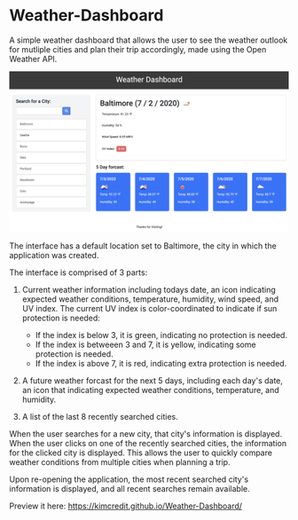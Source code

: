 # Weather-Dashboard

A simple weather dashboard that allows the user to see the weather outlook for mutliple cities and plan their trip accordingly, made using the Open Weather API.

<img src="images/example.png" width="700">

The interface has a default location set to Baltimore, the city in which the application was created. 

The interface is comprised of 3 parts: 

1. Current weather information including todays date, an icon indicating expected weather conditions, temperature, humidity, wind speed, and UV index. The current UV index is color-coordinated to indicate if sun protection is needed: 

   - If the index is below 3, it is green, indicating no protection is needed.
   - If the index is betweeen 3 and 7, it is yellow, indicating some protection is needed. 
   - If the index is above 7, it is red, indicating extra protection is needed. 

2. A future weather forcast for the next 5 days, including each day's date, an icon that indicating expected weather conditions, temperature, and humidity.

3. A list of the last 8 recently searched cities.

When the user searches for a new city, that city's information is displayed. 
When the user clicks on one of the recently searched cities, the information for the clicked city is displayed. 
This allows the user to quickly compare weather conditions from multiple cities when planning a trip. 

Upon re-opening the application, the most recent searched city's information is displayed, and all recent searches remain available. 

Preview it here: https://kimcredit.github.io/Weather-Dashboard/
